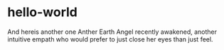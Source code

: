 # hello-world
And hereis another one
Anther Earth Angel recently awakened,
another intuitive empath who would prefer to just close her eyes than just feel.
